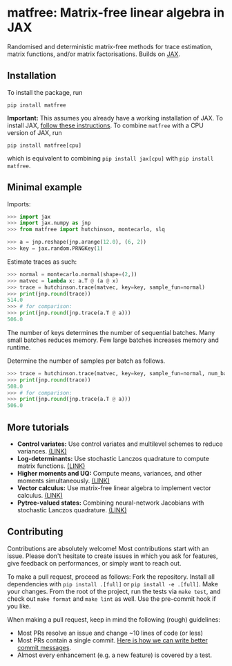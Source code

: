 # matfree: Matrix-free linear algebra in JAX

Randomised and deterministic matrix-free methods for trace estimation, matrix functions, and/or matrix factorisations.
Builds on [JAX](https://jax.readthedocs.io/en/latest/).

## Installation

To install the package, run

```commandline
pip install matfree
```

**Important:** This assumes you already have a working installation of JAX.
To install JAX, [follow these instructions](https://github.com/google/jax#installation).
To combine `matfree` with a CPU version of JAX, run

```commandline
pip install matfree[cpu]
```
which is equivalent to combining `pip install jax[cpu]` with `pip install matfree`.


## Minimal example

Imports:
```python
>>> import jax
>>> import jax.numpy as jnp
>>> from matfree import hutchinson, montecarlo, slq

>>> a = jnp.reshape(jnp.arange(12.0), (6, 2))
>>> key = jax.random.PRNGKey(1)

```

Estimate traces as such:
```python
>>> normal = montecarlo.normal(shape=(2,))
>>> matvec = lambda x: a.T @ (a @ x)
>>> trace = hutchinson.trace(matvec, key=key, sample_fun=normal)
>>> print(jnp.round(trace))
514.0
>>> # for comparison:
>>> print(jnp.round(jnp.trace(a.T @ a)))
506.0

```
The number of keys determines the number of sequential batches.
Many small batches reduces memory.
Few large batches increases memory and runtime.

Determine the number of samples per batch as follows.

```python
>>> trace = hutchinson.trace(matvec, key=key, sample_fun=normal, num_batches=10)
>>> print(jnp.round(trace))
508.0
>>> # for comparison:
>>> print(jnp.round(jnp.trace(a.T @ a)))
506.0

```


## More tutorials

- **Control variates:** Use control variates and multilevel schemes to reduce variances.  [(LINK)](https://pnkraemer.github.io/matfree/control_variates/)
- **Log-determinants:**  Use stochastic Lanczos quadrature to compute matrix functions. [(LINK)](https://pnkraemer.github.io/matfree/log_determinants/)
- **Higher moments and UQ:** Compute means, variances, and other moments simultaneously. [(LINK)](https://pnkraemer.github.io/matfree/higher_moments/)
- **Vector calculus:** Use matrix-free linear algebra to implement vector calculus. [(LINK)](https://pnkraemer.github.io/matfree/vector_calculus/)
- **Pytree-valued states:** Combining neural-network Jacobians with stochastic Lanczos quadrature. [(LINK)](https://pnkraemer.github.io/matfree/pytree_logdeterminants/)



## Contributing

Contributions are absolutely welcome!
Most contributions start with an issue.
Please don't hesitate to create issues in which you
ask for features, give feedback on performances, or simply want to reach out.

To make a pull request, proceed as follows:
Fork the repository.
Install all dependencies with `pip install .[full]` or `pip install -e .[full]`.
Make your changes.
From the root of the project, run the tests via `make test`, and check out `make format` and `make lint` as well.
Use the pre-commit hook if you like.



When making a pull request, keep in mind the following (rough) guidelines:

* Most PRs resolve an issue and change ~10 lines of code (or less)
* Most PRs contain a single commit. [Here is how we can write better commit messages](https://www.freecodecamp.org/news/how-to-write-better-git-commit-messages/).
* Almost every enhancement (e.g. a new feature) is covered by a test.
